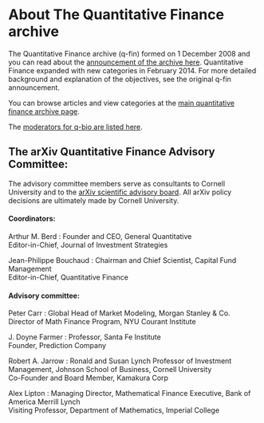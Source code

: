 # About The Quantitative Finance archive


The Quantitative Finance archive (q-fin) formed on 1 December 2008 and you can read about the [announcement of the archive here](/new/q-fin_announce).
Quantitative Finance expanded with new categories in February 2014. For more detailed background and
explanation of the objectives, see the original q-fin announcement.

You can browse articles and view categories at the [main quantitative finance archive page](/archive/q-fin).

The [moderators for q-bio are listed here](/moderators#q-fin).


## The arXiv Quantitative Finance Advisory Committee:

The advisory committee members serve as consultants to Cornell University and to the [arXiv scientific advisory board](/about/people/scientific_ad_board). All arXiv policy decisions are ultimately made by Cornell University.

#### Coordinators:

Arthur M. Berd
:   Founder and CEO, General Quantitative  
    Editor-in-Chief, Journal of Investment Strategies

Jean-Philippe Bouchaud
:   Chairman and Chief Scientist, Capital Fund Management  
    Editor-in-Chief, Quantitative Finance

#### Advisory committee:

Peter Carr
:   Global Head of Market Modeling, Morgan Stanley & Co.  
    Director of Math Finance Program, NYU Courant Institute

J. Doyne Farmer
:   Professor, Santa Fe Institute  
    Founder, Prediction Company

Robert A. Jarrow
:   Ronald and Susan Lynch Professor of Investment Management, Johnson
    School of Business, Cornell University  
    Co-Founder and Board Member, Kamakura Corp

Alex Lipton
:   Managing Director, Mathematical Finance Executive, Bank of America
    Merrill Lynch  
    Visiting Professor, Department of Mathematics, Imperial College
